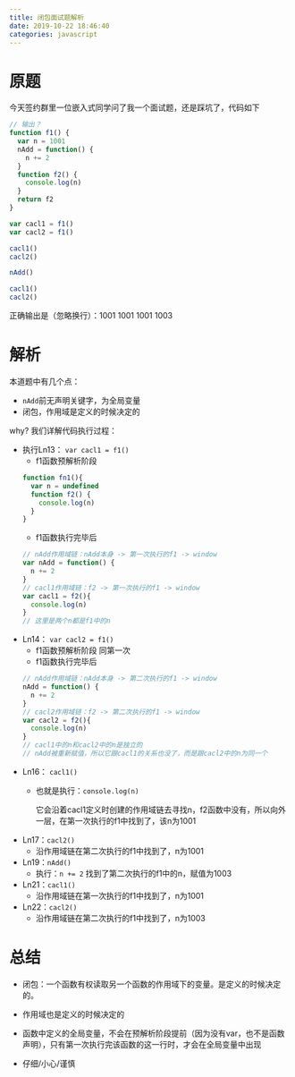 ```yaml
---
title: 闭包面试题解析
date: 2019-10-22 18:46:40
categories: javascript
---
```


# 原题
今天签约群里一位嵌入式同学问了我一个面试题，还是踩坑了，代码如下

```js
// 输出？
function f1() {
  var n = 1001
  nAdd = function() { 
    n += 2 
  }
  function f2() {
    console.log(n)
  }
  return f2
}

var cacl1 = f1()
var cacl2 = f1()

cacl1()
cacl2()

nAdd()

cacl1()
cacl2()
```
正确输出是（忽略换行）：1001 1001 1001 1003

# 解析
本道题中有几个点：
- `nAdd`前无声明关键字，为全局变量
- 闭包，作用域是定义的时候决定的


why? 
我们详解代码执行过程：

- 执行Ln13： `var cacl1 = f1()`
  - f1函数预解析阶段
  ```js
  function fn1(){
    var n = undefined
    function f2() {
      console.log(n)
    }
  }
  ```
  - f1函数执行完毕后
  ```js
  // nAdd作用域链：nAdd本身 -> 第一次执行的f1 -> window
  var nAdd = function() { 
    n += 2 
  }
  // cacl1作用域链：f2 -> 第一次执行的f1 -> window
  var cacl1 = f2(){
    console.log(n)
  }
  // 这里是两个n都是f1中的n
  ```
- Ln14： `var cacl2 = f1()`
  - f1函数预解析阶段
    同第一次
  - f1函数执行完毕后
  ```js
  // nAdd作用域链：nAdd本身 -> 第二次执行的f1 -> window
  nAdd = function() { 
    n += 2 
  }
  // cacl2作用域链：f2 -> 第二次执行的f1 -> window
  var cacl2 = f2(){
    console.log(n)
  }
  // cacl1中的n和cacl2中的n是独立的
  // nAdd被重新赋值，所以它跟cacl1的关系也没了，而是跟cacl2中的n为同一个
  ```
- Ln16： `cacl1()`
  - 也就是执行：`console.log(n)`

    它会沿着cacl1定义时创建的作用域链去寻找n，f2函数中没有，所以向外一层，在第一次执行的f1中找到了，该n为1001
- Ln17：`cacl2()`
  - 沿作用域链在第二次执行的f1中找到了，n为1001
- Ln19：`nAdd()`
  - 执行：`n += 2`
    找到了第二次执行的f1中的n，赋值为1003
- Ln21：`cacl1()`
  - 沿作用域链在第一次执行的f1中找到了，n为1001
- Ln22：`cacl2()`
  - 沿作用域链在第二次执行的f1中找到了，n为1003


# 总结
- 闭包：一个函数有权读取另一个函数的作用域下的变量。是定义的时候决定的。

- 作用域也是定义的时候决定的
- 函数中定义的全局变量，不会在预解析阶段提前（因为没有var，也不是函数声明），只有第一次执行完该函数的这一行时，才会在全局变量中出现
- 仔细/小心/谨慎




